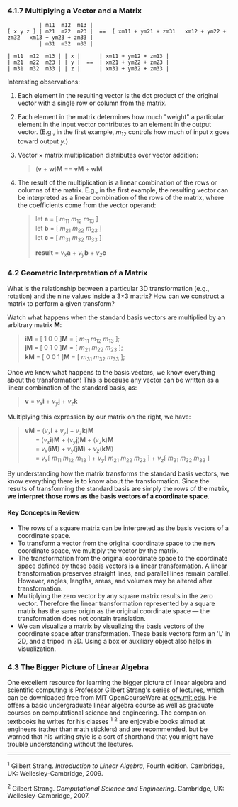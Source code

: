 ### 4.1.7 Multiplying a Vector and a Matrix

```
          | m11  m12  m13 |
[ x y z ] | m21  m22  m23 |  ==  [ xm11 + ym21 + zm31   xm12 + ym22 + zm32   xm13 + ym23 + zm33 ]
          | m31  m32  m33 |
```
```
| m11  m12  m13 | | x |      | xm11 + ym12 + zm13 |
| m21  m22  m23 | | y |  ==  | xm21 + ym22 + zm23 |
| m31  m32  m33 | | z |      | xm31 + ym32 + zm33 |
```
Interesting observations:

1. Each element in the resulting vector is the dot product of the original vector with a single row or column from the matrix.

2. Each element in the matrix determines how much "weight" a particular element in the input vector contributes to an element in the output vector. (E.g., in the first example, _m_<sub>12</sub> controls how much of input _x_ goes toward output _y_.)

3. Vector &times; matrix multiplication distributes over vector addition:
	> (**v** + **w**)**M** == **vM** + **wM**

4. The result of the multiplication is a linear combination of the rows or columns of the matrix. E.g., in the first example, the resulting vector can be interpreted as a linear combination of the rows of the matrix, where the coefficients come from the vector operand:
	> let **a** = [ _m_<sub>11</sub> _m_<sub>12</sub> _m_<sub>13</sub> ]<br>
	> let **b** = [ _m_<sub>21</sub> _m_<sub>22</sub> _m_<sub>23</sub> ]<br>
	> let **c** = [ _m_<sub>31</sub> _m_<sub>32</sub> _m_<sub>33</sub> ]
	>
	> **result** = _v<sub>x</sub>_**a** + _v<sub>y</sub>_**b** + _v<sub>z</sub>_**c**

### 4.2 Geometric Interpretation of a Matrix

What is the relationship between a particular 3D transformation (e.g., rotation) and the nine values inside a 3&times;3 matrix? How can we construct a matrix to perform a given transform?

Watch what happens when the standard basis vectors are multiplied by an arbitrary matrix **M**:

> **iM** = [ 1 0 0 ]**M** = [ _m_<sub>11</sub> _m_<sub>12</sub> _m_<sub>13</sub> ];<br>
> **jM** = [ 0 1 0 ]**M** = [ _m_<sub>21</sub> _m_<sub>22</sub> _m_<sub>23</sub> ];<br>
> **kM** = [ 0 0 1 ]**M** = [ _m_<sub>31</sub> _m_<sub>32</sub> _m_<sub>33</sub> ];

Once we know what happens to the basis vectors, we know everything about the transformation! This is because any vector can be written as a linear combination of the standard basis, as:

> **v** = _v<sub>x</sub>_**i** + _v<sub>y</sub>_**j** + _v<sub>z</sub>_**k**

Multiplying this expression by our matrix on the right, we have:

> **vM** = (_v<sub>x</sub>_**i** + _v<sub>y</sub>_**j** + _v<sub>z</sub>_**k**)**M**<br>
> &nbsp;&nbsp;&nbsp;&nbsp;&nbsp;&nbsp;= (_v<sub>x</sub>_**i**)**M** + (_v<sub>y</sub>_**j**)**M** + (_v<sub>z</sub>_**k**)**M**<br>
> &nbsp;&nbsp;&nbsp;&nbsp;&nbsp;&nbsp;= _v<sub>x</sub>_(**iM**) + _v<sub>y</sub>_(**jM**) + _v<sub>z</sub>_(**kM**)<br>
> &nbsp;&nbsp;&nbsp;&nbsp;&nbsp;&nbsp;= _v<sub>x</sub>_[ _m_<sub>11</sub> _m_<sub>12</sub> _m_<sub>13</sub> ] + _v<sub>y</sub>_[ _m_<sub>21</sub> _m_<sub>22</sub> _m_<sub>23</sub> ] + _v<sub>z</sub>_[ _m_<sub>31</sub> _m_<sub>32</sub> _m_<sub>33</sub> ]

By understanding how the matrix transforms the standard basis vectors, we know everything there is to know about the transformation. Since the results of transforming the standard basis are simply the rows of the matrix, **we interpret those rows as the basis vectors of a coordinate space**.

#### Key Concepts in Review
* The rows of a square matrix can be interpreted as the basis vectors of a coordinate space.
* To transform a vector from the original coordinate space to the new coordinate space, we multiply the vector by the matrix.
* The transformation from the original coordinate space to the coordinate space defined by these basis vectors is a linear transformation. A linear transformation preserves straight lines, and parallel lines remain parallel. However, angles, lengths, areas, and volumes may be altered after transformation.
* Multiplying the zero vector by any square matrix results in the zero vector. Therefore the linear transformation represented by a square matrix has the same origin as the original coordinate space &mdash; the transformation does not contain translation.
* We can visualize a matrix by visualizing the basis vectors of the coordinate space after transformation. These basis vectors form an 'L' in 2D, and a tripod in 3D. Using a box or auxiliary object also helps in visualization.

### 4.3 The Bigger Picture of Linear Algebra

One excellent resource for learning the bigger picture of linear algebra and scientific computing is Professor Gilbert Strang's series of lectures, which can be downloaded free from MIT OpenCourseWare at [ocw.mit.edu](https://ocw.mit.edu). He offers a basic undergraduate linear algebra course as well as graduate courses on computational science and engineering. The companion textbooks he writes for his classes <sup>1</sup> <sup>2</sup> are enjoyable books aimed at engineers (rather than math sticklers) and are recommended, but be warned that his writing style is a sort of shorthand that you might have trouble understanding without the lectures.

<hr>

<sup>1</sup> Gilbert Strang. _Introduction to Linear Algebra_, Fourth edition. Cambridge, UK: Wellesley-Cambridge, 2009.

<sup>2</sup> Gilbert Strang. _Computational Science and Engineering_. Cambridge, UK: Wellesley-Cambridge, 2007.
